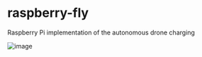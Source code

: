 # raspberry-fly
Raspberry Pi implementation of the autonomous drone charging

![image](https://github.com/cal-poly-auto-drone-charging/raspberry-fly/assets/114958111/88f4623f-d110-479d-bff2-dba4b0550953)
